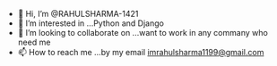 - 👋 Hi, I’m @RAHULSHARMA-1421
- 👀 I’m interested in ...Python and Django
- 💞️ I’m looking to collaborate on ...want to work in any commany who need me
- 📫 How to reach me ...by my email imrahulsharma1199@gmail.com

<!---
RAHULSHARMA-1421 is a ✨ special ✨ repository because its `README.md` (this file) appears on your GitHub profile.
You can click the Preview link to take a look at your changes.
--->
